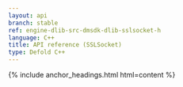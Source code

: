 ```yaml
---
layout: api
branch: stable
ref: engine-dlib-src-dmsdk-dlib-sslsocket-h
language: C++
title: API reference (SSLSocket)
type: Defold C++
---
```

{% include anchor_headings.html html=content %}